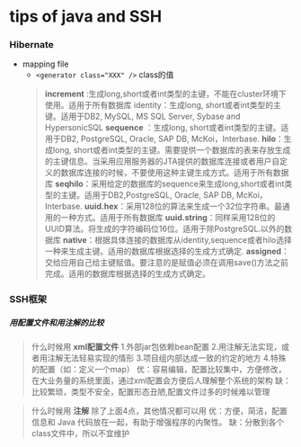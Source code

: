 # tips of java and SSH

### Hibernate

* mapping file
    - `<generator class="XXX" />` class的值
    > **increment** :生成long,short或者int类型的主键，不能在cluster环境下使用。适用于所有数据库 identity：生成long, short或者int类型的主键。适用于DB2, MySQL, MS SQL Server,  Sybase and HypersonicSQL 
    > **sequence** ：生成long, short或者int类型的主键。适用于DB2, PostgreSQL, Oracle, SAP DB, McKoi，Interbase. 
    > **hilo**：生成long, short或者int类型的主键。需要提供一个数据库的表来存放生成的主键信息。当采用应用服务器的JTA提供的数据库连接或者用户自定义的数据库连接的时候，不要使用这种主键生成方式。适用于所有数据库 
    > **seqhilo**：采用给定的数据库的sequence来生成long,short或者int类型的主键。适用于DB2,PostgreSQL, Oracle, SAP DB, McKoi，Interbase. 
    > **uuid.hex**：采用128位的算法来生成一个32位字符串。最通用的一种方式。适用于所有数据库 
    > **uuid.string**：同样采用128位的UUID算法。将生成的字符编码位16位。适用于除PostgreSQL.以外的数据库 
    > **native**：根据具体连接的数据库从identity,sequence或者hilo选择一种来生成主键。适用的数据库根据选择的生成方式确定.
    > **assigned**： 交给应用自己给主键赋值。要注意的是赋值必须在调用save()方法之前完成。适用的数据库根据选择的生成方式确定。

### SSH框架
##### 用配置文件和用注解的比较
> 什么时候用 **xml配置文件**
> 1.外部jar包依赖bean配置
> 2.用注解无法实现，或者用注解无法轻易实现的情形
> 3.项目组内部达成一致的约定的地方
> 4.特殊的配置（如：定义一个map）
> 优：容易编辑，配置比较集中，方便修改，在大业务量的系统里面，通过xml配置会方便后人理解整个系统的架构
> 缺：比较繁琐，类型不安全，配置形态丑陋,配置文件过多的时候难以管理

> 什么时候用 **注解**
> 除了上面4点，其他情况都可以用
> 优：方便，简洁，配置信息和 Java 代码放在一起，有助于增强程序的内聚性。
> 缺：分散到各个class文件中，所以不宜维护